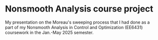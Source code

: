 # Nonsmooth Analysis course project

My presentation on the Moreau's sweeping process that I had done as a part of my Nonsmooth Analysis in Control and Optimization (EE6431) coursework in the Jan.-May 
2025 semester.
